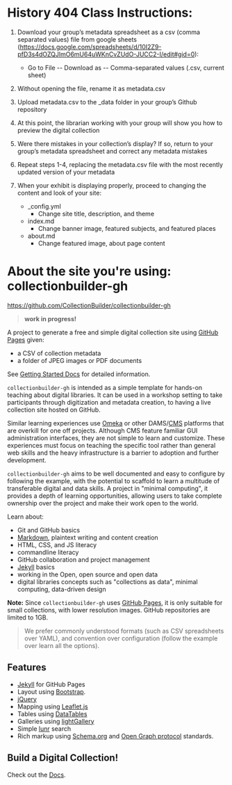 # History 404 Class Instructions:

1. Download your group’s metadata spreadsheet as a csv (comma separated values) file from google sheets (https://docs.google.com/spreadsheets/d/10I2Z9-pfD3s4dOZQJlmO6mU64uWKnCvZUdO-JUCC2-I/edit#gid=0):
    - Go to File -- Download as -- Comma-separated values (.csv, current sheet)

2. Without opening the file, rename it as metadata.csv

3. Upload metadata.csv to the _data folder in your group’s Github repository

4. At this point, the librarian working with your group will show you how to preview the digital collection

5. Were there mistakes in your collection’s display? If so, return to your group’s metadata spreadsheet and correct any metadata mistakes

6. Repeat steps 1-4, replacing the metadata.csv file with the most recently updated version of your metadata

7. When your exhibit is displaying properly, proceed to changing the content and look of your site:
    - _config.yml
      - Change site title, description, and theme
    - index.md
      - Change banner image, featured subjects, and featured places
    - about.md
      - Change featured image, about page content


# About the site you're using: collectionbuilder-gh

https://github.com/CollectionBuilder/collectionbuilder-gh

> **work in progress!**

A project to generate a free and simple digital collection site using [GitHub Pages](https://pages.github.com/) given:

- a CSV of collection metadata
- a folder of JPEG images or PDF documents

See [Getting Started Docs](docs/index.md) for detailed information.

`collectionbuilder-gh` is intended as a simple template for hands-on teaching about digital libraries.
It can be used in a workshop setting to take participants through digitization and metadata creation, to having a live collection site hosted on GitHub.

Similar learning experiences use [Omeka](https://omeka.org/) or other DAMS/[CMS](https://en.wikipedia.org/wiki/Content_management_system) platforms that are overkill for one off projects.
Although CMS feature familiar GUI administration interfaces, they are not simple to learn and customize.
These experiences must focus on teaching the specific tool rather than general web skills and the heavy infrastructure is a barrier to adoption and further development.

`collectionbuilder-gh` aims to be well documented and easy to configure by following the example, with the potential to scaffold to learn a multitude of transferable digital and data skills.
A project in "minimal computing", it provides a depth of learning opportunities, allowing users to take complete ownership over the project and make their work open to the world.

Learn about:

- Git and GitHub basics
- [Markdown](https://guides.github.com/features/mastering-markdown/), plaintext writing and content creation
- HTML, CSS, and JS literacy
- commandline literacy
- GitHub collaboration and project management
- [Jekyll](https://jekyllrb.com/) basics
- working in the Open, open source and open data
- digital libraries concepts such as "collections as data", minimal computing, data-driven design

**Note:** 
Since `collectionbuilder-gh` uses [GitHub Pages](https://pages.github.com/), it is only suitable for small collections, with lower resolution images.
GitHub repositories are limited to 1GB.

> We prefer commonly understood formats (such as CSV spreadsheets over YAML), and convention over configuration (follow the example over learn all the options).

## Features

- [Jekyll](https://jekyllrb.com/) for GitHub Pages 
- Layout using [Bootstrap](https://getbootstrap.com/docs/4.0/getting-started/introduction/).
- [jQuery](https://jquery.com/)
- Mapping using [Leaflet.js](http://leafletjs.com/)
- Tables using [DataTables](https://datatables.net/)
- Galleries using [lightGallery](http://sachinchoolur.github.io/lightGallery/)
- Simple [lunr](https://lunrjs.com/) search 
- Rich markup using [Schema.org](http://schema.org) and [Open Graph protocol](http://ogp.me/) standards.

## Build a Digital Collection! 

Check out the [Docs](docs/index.md).
